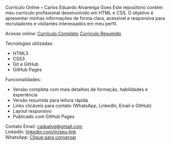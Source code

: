 Currículo Online – Carlos Eduardo Alvarenga Goes
Este repositório contém meu currículo profissional desenvolvido em HTML e CSS. O objetivo é apresentar minhas informações de forma clara, acessível e responsiva para recrutadores e visitantes interessados em meu perfil.

Acesse online:
[Currículo Completo](https://seu-usuario.github.io/repositorio/curriculo.html)
[Currículo Resumido](https://seu-usuario.github.io/repositorio/curriculo-resumido.html)

Tecnologias utilizadas:
- HTML5
- CSS3
- Git e GitHub
- GitHub Pages

Funcionalidades:
- Versão completa com mais detalhes de formação, habilidades e experiência
- Versão resumida para leitura rápida
- Links clicáveis para contato (WhatsApp, LinkedIn, Email e GitHub)
- Layout responsivo
- Publicado com GitHub Pages

Contato
Email: cadualvg@gmail.com  
LinkedIn: [linkedin.com/in/seu-link](https://linkedin.com/in/seu-link)  
WhatsApp: [Clique para conversar](https://wa.me/5511912555919)
